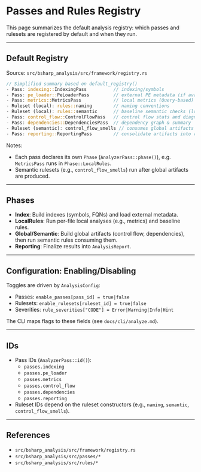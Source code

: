 # Passes and Rules Registry

This page summarizes the default analysis registry: which passes and rulesets are registered by default and when they run.

---

## Default Registry

Source: `src/bsharp_analysis/src/framework/registry.rs`

```rust
// Simplified summary based on default_registry()
- Pass: indexing::IndexingPass          // indexing/symbols
- Pass: pe_loader::PeLoaderPass         // external PE metadata (if available)
- Pass: metrics::MetricsPass            // local metrics (Query-based)
- Ruleset (local): rules::naming        // naming conventions
- Ruleset (local): rules::semantic      // baseline semantic checks (local)
- Pass: control_flow::ControlFlowPass   // control flow stats and diagnostics
- Pass: dependencies::DependenciesPass  // dependency graph & summary
- Ruleset (semantic): control_flow_smells // consumes global artifacts
- Pass: reporting::ReportingPass        // consolidate artifacts into report
```

Notes:
- Each pass declares its own `Phase` (`AnalyzerPass::phase()`), e.g. `MetricsPass` runs in `Phase::LocalRules`.
- Semantic rulesets (e.g., `control_flow_smells`) run after global artifacts are produced.

---

## Phases

- **Index**: Build indexes (symbols, FQNs) and load external metadata.
- **LocalRules**: Run per-file local analyses (e.g., metrics) and baseline rules.
- **Global/Semantic**: Build global artifacts (control flow, dependencies), then run semantic rules consuming them.
- **Reporting**: Finalize results into `AnalysisReport`.

---

## Configuration: Enabling/Disabling

Toggles are driven by `AnalysisConfig`:

- Passes: `enable_passes[pass_id] = true|false`
- Rulesets: `enable_rulesets[ruleset_id] = true|false`
- Severities: `rule_severities["CODE"] = Error|Warning|Info|Hint`

The CLI maps flags to these fields (see `docs/cli/analyze.md`).

---

## IDs

- Pass IDs (`AnalyzerPass::id()`):
  - `passes.indexing`
  - `passes.pe_loader`
  - `passes.metrics`
  - `passes.control_flow`
  - `passes.dependencies`
  - `passes.reporting`
- Ruleset IDs depend on the ruleset constructors (e.g., `naming`, `semantic`, `control_flow_smells`).

---

## References

- `src/bsharp_analysis/src/framework/registry.rs`
- `src/bsharp_analysis/src/passes/*`
- `src/bsharp_analysis/src/rules/*`
